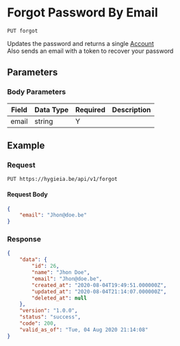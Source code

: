 # Forgot Password By Email

    PUT forgot
    
Updates the password and returns a single [Account] <br>
Also sends an email with a token to recover your password

## Parameters
### Body Parameters
Field | Data Type | Required | Description
--- | --- | --- | ---
email | string | Y | 

## Example
### Request

    PUT https://hygieia.be/api/v1/forgot

#### Request Body
```json 
{
    "email": "Jhon@doe.be"
}   
```

### Response
``` json
{
    "data": {
        "id": 26,
        "name": "Jhon Doe",
        "email": "Jhon@doe.be",
        "created_at": "2020-08-04T19:49:51.000000Z",
        "updated_at": "2020-08-04T21:14:07.000000Z",
        "deleted_at": null
    },
    "version": "1.0.0",
    "status": "success",
    "code": 200,
    "valid_as_of": "Tue, 04 Aug 2020 21:14:08"
}
```

[Account]: README.md